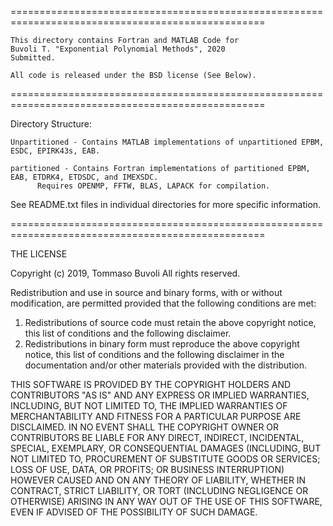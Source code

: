 ==================================================================================================

	This directory contains Fortran and MATLAB Code for
	Buvoli T. "Exponential Polynomial Methods", 2020
	Submitted.

	All code is released under the BSD license (See Below).

==================================================================================================

Directory Structure:

	Unpartitioned - Contains MATLAB implementations of unpartitioned EPBM, ESDC, EPIRK43s, EAB.

	partitioned - Contains Fortran implementations of partitioned EPBM, EAB, ETDRK4, ETDSDC, and IMEXSDC.
		  Requires OPENMP, FFTW, BLAS, LAPACK for compilation.

See README.txt files in individual directories for more specific information.

==================================================================================================

THE LICENSE

Copyright (c) 2019, Tommaso Buvoli
All rights reserved.

Redistribution and use in source and binary forms, with or without
modification, are permitted provided that the following conditions are met:

1. Redistributions of source code must retain the above copyright notice, this
   list of conditions and the following disclaimer.
2. Redistributions in binary form must reproduce the above copyright notice,
   this list of conditions and the following disclaimer in the documentation
   and/or other materials provided with the distribution.

THIS SOFTWARE IS PROVIDED BY THE COPYRIGHT HOLDERS AND CONTRIBUTORS "AS IS" AND
ANY EXPRESS OR IMPLIED WARRANTIES, INCLUDING, BUT NOT LIMITED TO, THE IMPLIED
WARRANTIES OF MERCHANTABILITY AND FITNESS FOR A PARTICULAR PURPOSE ARE
DISCLAIMED. IN NO EVENT SHALL THE COPYRIGHT OWNER OR CONTRIBUTORS BE LIABLE FOR
ANY DIRECT, INDIRECT, INCIDENTAL, SPECIAL, EXEMPLARY, OR CONSEQUENTIAL DAMAGES
(INCLUDING, BUT NOT LIMITED TO, PROCUREMENT OF SUBSTITUTE GOODS OR SERVICES;
LOSS OF USE, DATA, OR PROFITS; OR BUSINESS INTERRUPTION) HOWEVER CAUSED AND
ON ANY THEORY OF LIABILITY, WHETHER IN CONTRACT, STRICT LIABILITY, OR TORT
(INCLUDING NEGLIGENCE OR OTHERWISE) ARISING IN ANY WAY OUT OF THE USE OF THIS
SOFTWARE, EVEN IF ADVISED OF THE POSSIBILITY OF SUCH DAMAGE.
